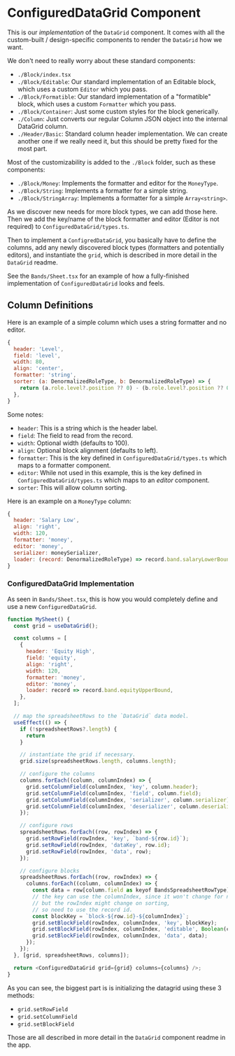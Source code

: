 # ConfiguredDataGrid Component

This is our _implementation_ of the `DataGrid` component. It comes with all the custom-built / design-specific components to render the `DataGrid` how we want.

We don't need to really worry about these standard components:

- `./Block/index.tsx`
- `./Block/Editable`: Our standard implementation of an Editable block, which uses a custom `Editor` which you pass.
- `./Block/Formatible`: Our standard implementation of a "formatible" block, which uses a custom `Formatter` which you pass.
- `./Block/Container`: Just some custom styles for the block generically.
- `./Column`: Just converts our regular Column JSON object into the internal DataGrid column.
- `./Header/Basic`: Standard column header implementation. We can create another one if we really need it, but this should be pretty fixed for the most part.

Most of the customizability is added to the `./Block` folder, such as these components:

- `./Block/Money`: Implements the formatter and editor for the `MoneyType`.
- `./Block/String`: Implements a formatter for a simple string.
- `./Block/StringArray`: Implements a formatter for a simple `Array<string>`.

As we discover new needs for more block types, we can add those here. Then we add the key/name of the block formatter and editor (Editor is not required) to `ConfiguredDataGrid/types.ts`.

Then to implement a `ConfigredDataGrid`, you basically have to define the columns, add any newly discovered block types (formatters and potentially editors), and instantiate the `grid`, which is described in more detail in the `DataGrid` readme.

See the `Bands/Sheet.tsx` for an example of how a fully-finished implementation of `ConfiguredDataGrid` looks and feels.

## Column Definitions

Here is an example of a simple column which uses a string formatter and no editor.

```js
{
  header: 'Level',
  field: 'level',
  width: 80,
  align: 'center',
  formatter: 'string',
  sorter: (a: DenormalizedRoleType, b: DenormalizedRoleType) => {
    return (a.role.level?.position ?? 0) - (b.role.level?.position ?? 0);
  },
}
```

Some notes:

- `header`: This is a string which is the header label.
- `field`: The field to read from the record.
- `width`: Optional width (defaults to 100).
- `align`: Optional block alignment (defaults to left).
- `formatter`: This is the key defined in `ConfiguredDataGrid/types.ts` which maps to a formatter component.
- `editor`: While not used in this example, this is the key defined in `ConfiguredDataGrid/types.ts` which maps to an _editor_ component.
- `sorter`: This will allow column sorting.

Here is an example on a `MoneyType` column:

```js
{
  header: 'Salary Low',
  align: 'right',
  width: 120,
  formatter: 'money',
  editor: 'money',
  serializer: moneySerializer,
  loader: (record: DenormalizedRoleType) => record.band.salaryLowerBound,
}
```

### ConfiguredDataGrid Implementation

As seen in `Bands/Sheet.tsx`, this is how you would completely define and use a new `ConfiguredDataGrid`.

```js
function MySheet() {
  const grid = useDataGrid();

  const columns = [
    {
      header: 'Equity High',
      field: 'equity',
      align: 'right',
      width: 120,
      formatter: 'money',
      editor: 'money',
      loader: record => record.band.equityUpperBound,
    },
  ];

  // map the spreadsheetRows to the `DataGrid` data model.
  useEffect(() => {
    if (!spreadsheetRows?.length) {
      return
    }

    // instantiate the grid if necessary.
    grid.size(spreadsheetRows.length, columns.length);

    // configure the columns
    columns.forEach((column, columnIndex) => {
      grid.setColumnField(columnIndex, 'key', column.header);
      grid.setColumnField(columnIndex, 'field', column.field);
      grid.setColumnField(columnIndex, 'serializer', column.serializer);
      grid.setColumnField(columnIndex, 'deserializer', column.deserializer);
    });

    // configure rows
    spreadsheetRows.forEach((row, rowIndex) => {
      grid.setRowField(rowIndex, 'key', `band-${row.id}`);
      grid.setRowField(rowIndex, 'dataKey', row.id);
      grid.setRowField(rowIndex, 'data', row);
    });

    // configure blocks
    spreadsheetRows.forEach((row, rowIndex) => {
      columns.forEach((column, columnIndex) => {
        const data = row[column.field as keyof BandsSpreadsheetRowType];
        // the key can use the columnIndex, since it won't change for now.
        // but the rowIndex might change on sorting,
        // so need to use the record id.
        const blockKey = `block-${row.id}-${columnIndex}`;
        grid.setBlockField(rowIndex, columnIndex, 'key', blockKey);
        grid.setBlockField(rowIndex, columnIndex, 'editable', Boolean(column.editor) && canWriteBands);
        grid.setBlockField(rowIndex, columnIndex, 'data', data);
      });
    });
  }, [grid, spreadsheetRows, columns]);

  return <ConfiguredDataGrid grid={grid} columns={columns} />;
}
```

As you can see, the biggest part is is initializing the datagrid using these 3 methods:

- `grid.setRowField`
- `grid.setColumnField`
- `grid.setBlockField`

Those are all described in more detail in the `DataGrid` component readme in the app.

